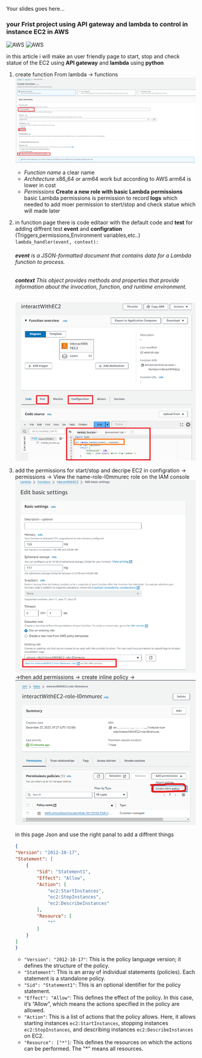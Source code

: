 
Your slides goes here...

### your Frist project using API gateway and lambda to control in instance EC2 in **AWS**

![AWS](https://img.shields.io/badge/AWS-%23FF9900.svg?style=for-the-badge&logo=amazon-aws&logoColor=white)
![AWS](https://img.shields.io/badge/Python-14354C?style=for-the-badge&logo=python&logoColor=white)


in this article i will make an user friendly page to start, stop and check statue of the EC2 using **API gateway** and **lambda**  using **python**


1. create function From lambda -> functions 
    ![create function in lambda](https://github.com/MhmedRjb/photos/blob/main/1_Create_function.png?raw=true)
    - *Function name* a clear name 
    - *Architecture* x86_64 or arm64 work but according to AWS arm64 is lower in  cost
    - *Permissions* **Create a new role with basic Lambda permissions**
    basic Lambda permissions is permission to record **logs** which needed to add moer permission to stert/stop and check statue which will made later 

1. in function page there is code editaor with the default code and **test** for adding diffrent test **event** and **configration**  (Triggers,permissions,Environment variables,etc..)  ``` lambda_handler(event, context):```

    ###### **event**  is a JSON-formatted document that contains data for a Lambda function to process.

    ###### **context** This object provides methods and properties that provide information about the invocation, function, and runtime environment.

    ![function page](https://github.com/MhmedRjb/photos/blob/main/2_function.png?raw=true)

3. add the permissions for start/stop and decripe EC2 
    in configration → permissions → View the name-role-l0mmurec role  on the IAM console
    ![function page](https://github.com/MhmedRjb/photos/blob/main/permissions.png?raw=true)
    →then add permissions → create inline policy → 
    ![function page](https://github.com/MhmedRjb/photos/blob/main/inlinepermissions.png?raw=true)

    in this page Json  and use the right panal to add a diffrent things 
    ```json
    {
	"Version": "2012-10-17",
	"Statement": [
		{
			"Sid": "Statement1",
			"Effect": "Allow",
			"Action": [
				"ec2:StartInstances",
				"ec2:StopInstances",
				"ec2:DescribeInstances"
			],
			"Resource": [
				"*"
			]
		}
	]
    }
    ```
    - ```"Version": "2012-10-17"```: This is the policy language version; it defines the structure of the policy.
    - ```"Statement"```: This is an array of individual statements (policies). Each statement is a standalone policy.
    - ```"Sid": "Statement1"```: This is an optional identifier for the policy statement.
    - ```"Effect": "Allow"```: This defines the effect of the policy. In this case, it’s “Allow”, which means the actions specified in the policy are allowed.
    - ```"Action"```: This is a list of actions that the policy allows. Here, it allows starting instances ```ec2:StartInstances```, stopping instances ```ec2:StopInstances```, and describing instances ```ec2:DescribeInstances``` on EC2.
    - ```"Resource": ["*"]```: This defines the resources on which the actions can be performed. The "*" means all resources.


 

